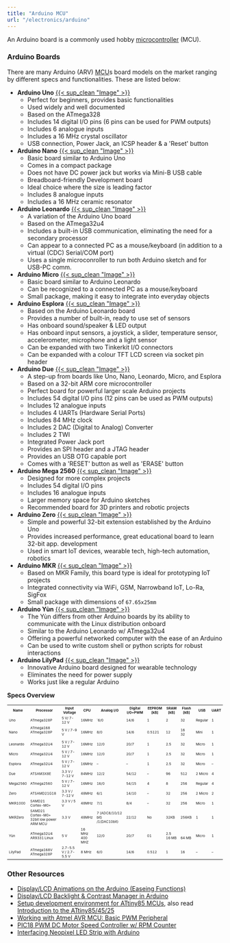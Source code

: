 ```yaml
---
title: "Arduino MCU"
url: "/electronics/arduino"
---
```


An Arduino board is a commonly used hobby [microcontroller](/electronics/mcu) (MCU).

### Arduino Boards

There are many Arduino (ARV) [MCU](/electronics/mcu)s board models on the market ranging by different specs and functionalities. These are listed below:

- **Arduino Uno** [{{< sup_clean "Image" >}}](https://knowhow.distrelec.com/wp-content/uploads/2021/06/ArduinoUNO_SMD_A000073_30101956-01.jpg)
  - Perfect for beginners, provides basic functionalities
  - Used widely and well documented
  - Based on the ATmega328
  - Includes 14 digital I/O pins (6 pins can be used for PWM outputs) 
  - Includes 6 analogue inputs
  - Includes a 16 MHz crystal oscillator
  - USB connection, Power Jack, an ICSP header & a 'Reset' button
- **Arduino Nano** [{{< sup_clean "Image" >}}](https://knowhow.distrelec.com/wp-content/uploads/2021/06/kh-Arduino-2.jpg)
  - Basic board similar to Arduino Uno
  - Comes in a compact package
  - Does not have DC power jack but works via Mini-B USB cable
  - Breadboard-friendly Development board
  - Ideal choice where the size is leading factor
  - Includes 8 analogue inputs
  - Includes a 16 MHz ceramic resonator
- **Arduino Leonardo** [{{< sup_clean "Image" >}}](https://knowhow.distrelec.com/wp-content/uploads/2021/06/kh-Arduino-3.jpg)
  - A variation of the Arduino Uno board
  - Based on the ATmega32u4
  - Includes a built-in USB communication, eliminating the need for a secondary processor
  - Can appear to a connected PC as a mouse/keyboard (in addition to a virtual (CDC) Serial/COM port)
  - Uses a single microconroller to run both Arduino sketch and for USB-PC comm.
- **Arduino Micro** [{{< sup_clean "Image" >}}](https://knowhow.distrelec.com/wp-content/uploads/2021/06/kh-Arduino-4.jpg)
  - Basic board similar to Arduino Leonardo
  - Can be recognized to a connected PC as a mouse/keyboard
  - Small package, making it easy to integrate into everyday objects
- **Arduino Esplora** [{{< sup_clean "Image" >}}](https://knowhow.distrelec.com/wp-content/uploads/2021/06/kh-Arduino-5.jpg)
  - Based on the Arduino Leonardo board
  - Provides a number of built-in, ready to use set of sensors
  - Has onboard sound/speaker & LED output
  - Has onboard input sensors, a joystick, a slider, temperature sensor, accelerometer, microphone and a light sensor
  - Can be expanded with two Tinkerkit I/O connectors
  - Can be expanded with a colour TFT LCD screen via socket pin header
- **Arduino Due** [{{< sup_clean "Image" >}}](https://knowhow.distrelec.com/wp-content/uploads/2021/06/kh-Arduino-6.jpg)
  - A step-up from boards like Uno, Nano, Leonardo, Micro, and Esplora
  - Based on a 32-bit ARM core microcontroller
  - Perfect board for powerful larger scale Arduino projects
  - Includes 54 digital I/O pins (12 pins can be used as PWM outputs)
  - Includes 12 analogue inputs
  - Includes 4 UARTs (Hardware Serial Ports)
  - Includes 84 MHz clock
  - Includes 2 DAC (Digital to Analog) Converter
  - Includes 2 TWI
  - Integrated Power Jack port
  - Provides an SPI header and a JTAG header
  - Provides an USB OTG capable port
  - Comes with a 'RESET' button as well as 'ERASE' button
- **Arduino Mega 2560** [{{< sup_clean "Image" >}}](https://knowhow.distrelec.com/wp-content/uploads/2021/06/kh-Arduino-7.jpg)
  - Designed for more complex projects
  - Includes 54 digital I/O pins
  - Includes 16 analogue inputs
  - Larger memory space for Arduino sketches
  - Recommended board for 3D printers and robotic projects
- **Arduino Zero** [{{< sup_clean "Image" >}}](https://knowhow.distrelec.com/wp-content/uploads/2021/06/kh-Arduino-8.jpg)
  - Simple and powerful 32-bit extension established by the Arduino Uno
  - Provides increased performance, great educational board to learn 32-bit app. development
  - Used in smart IoT devices, wearable tech, high-tech automation, robotics
- **Arduino MKR** [{{< sup_clean "Image" >}}](https://knowhow.distrelec.com/wp-content/uploads/2021/06/kh-Arduino-9.jpg)
  - Based on MKR Family, this board type is ideal for prototyping IoT projects
  - Integrated connectivity via WiFi, GSM, Narrowband IoT, Lo-Ra, SigFox
  - Small package with dimensions of `67.65x25mm`
- **Arduino Yùn** [{{< sup_clean "Image" >}}](https://knowhow.distrelec.com/wp-content/uploads/2021/06/Arduino_Yun_Rev2_30109897-02.jpg)
  - The Yùn differs from other Arduino boards by its ability to communicate with the Linux distribution onboard
  - Similar to the Arduino Leonardo w/ ATmega32u4
  - Offering a powerful networked computer with the ease of an Arduino
  - Can be used to write custom shell or python scripts for robust interactions
- **Arduino LilyPad** [{{< sup_clean "Image" >}}](https://knowhow.distrelec.com/wp-content/uploads/2021/06/kh-Arduino-11.jpg)
  - Innovative Arduino board designed for wearable technology
  - Eliminates the need for power supply
  - Works just like a regular Arduino

**Specs Overview**

<table style="overflow-x: scroll; font-size: 8px;"><tbody><tr><th>Name</th><th>Processor</th><th><strong>Input Voltage</strong></th><th><strong>CPU</strong></th><th><strong>Analog I/O</strong></th><th><strong>Digital I/O+PWM</strong></th><th><strong>EEPROM [kB]</strong></th><th><strong>SRAM [kB]</strong></th><th><strong>Flash [kB]</strong></th><th><strong>USB</strong></th><th><strong>UART</strong></th></tr><tr><td>Uno</td><td>ATmega328P</td><td>5 V/ 7-12 V</td><td>16MHz</td><td>`6/0</td><td>14/6</td><td>1</td><td>2</td><td>32</td><td>Regular</td><td>1</td></tr><tr><td>Nano</td><td>ATmega168<br>ATmega328P<br>&nbsp;</td><td>5 V / 7-9 V</td><td>16MHz</td><td>8/0</td><td>14/6</td><td>0.5121</td><td>12</td><td>16<br>32</td><td>Mini</td><td>1</td></tr><tr><td>Leonardo</td><td>ATmega32U4</td><td>5 V / 7-12 V</td><td>16MHz</td><td>12/0</td><td>20/7</td><td>1</td><td>2.5</td><td>32</td><td>Micro</td><td>1</td></tr><tr><td>Micro</td><td>ATmega32U4</td><td>5 V / 7-12 V</td><td>16MHz</td><td>12/0</td><td>20/7</td><td>1</td><td>2.5</td><td>32</td><td>Micro</td><td>1</td></tr><tr><td>Esplora</td><td>ATmega32U4</td><td>5 V / 7-12 V</td><td>16MHz</td><td>–</td><td>–</td><td>1</td><td>2.5</td><td>32</td><td>Micro</td><td>–</td></tr><tr><td>Due</td><td>ATSAM3X8E</td><td>3.3 V / 7-12 V</td><td>84MHz</td><td>12/2</td><td>54/12</td><td>–</td><td>96</td><td>512</td><td>2 Micro</td><td>4</td></tr><tr><td>Mega2560</td><td>ATmega2560</td><td>5 V / 7-12 V</td><td>16MHz</td><td>16/0</td><td>54/15</td><td>4</td><td>8</td><td>256</td><td>Regular</td><td>4</td></tr><tr><td>Zero</td><td>ATSAMD21G18</td><td>3.3 V / 7-12 V</td><td>48MHz</td><td>6/1</td><td>14/10</td><td>–</td><td>32</td><td>256</td><td>2 Micro</td><td>2</td></tr><tr><td>MKR1000</td><td>SAMD21 Cortex-M0+</td><td>3.3 V / 5 V</td><td>48MHz</td><td>7/1</td><td>8/4</td><td>–</td><td>32</td><td>256</td><td>Micro</td><td>1</td></tr><tr><td>MKRZero</td><td>SAMD21 Cortex-M0+<br>32bit low power ARM MCU</td><td>3.3 V</td><td>48MHz</td><td>7 (ADC8/10/12 bit) /1(DAC10bit)</td><td>22/12</td><td>No</td><td>32KB</td><td>256KB</td><td>1</td><td>1</td></tr><tr><td>Yùn</td><td>ATmega32U4<br>AR9331 Linux</td><td>5 V</td><td>16 MHz<br>400 MHZ&nbsp;</td><td>12/0</td><td>20/7</td><td>01</td><td>2.5<br>16 MB</td><td><br>64 MB</td><td>Micro</td><td>1</td></tr><tr><td>LilyPad</td><td>ATmega168V<br>ATmega328P</td><td>2.7-5.5 V / 2.7-5.5 V</td><td>8 MHz</td><td>6/0</td><td>14/6</td><td>0.512</td><td>1</td><td>16</td><td>–</td><td>–</td></tr></tbody></table>

### Other Resources

* [Display/LCD Animations on the Arduino (Easeing Functions)](https://andybrown.me.uk/2010/12/05/animation-on-the-arduino-with-easing-functions/)
* [Display/LCD Backlight & Contrast Manager in Arduino](https://andybrown.me.uk/2010/11/28/lcd-backlight-and-contrast-manager/)
* [Setup development environment for ATtiny85 MCUs](https://andybrown.me.uk/2010/11/20/an-attiny85-development-environment/), also read [Introduction to the ATtiny85/45/25](https://andybrown.me.uk/2010/11/07/an-introduction-to-the-attiny854525/)
* [Working with Atmel AVR MCU: Basic PWM Peripheral](https://www.ermicro.com/blog/?p=1971)
* [PIC18 PWM DC Motor Speed Controller w/ RPM Counter](https://www.ermicro.com/blog/?p=1461)
* [Interfacing Neopixel LED Strip with Arduino](https://circuitdigest.com/microcontroller-projects/interfacing-neopixel-led-strip-with-arduino)